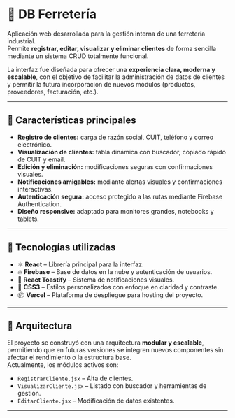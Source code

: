 # 🧰 DB Ferretería

Aplicación web desarrollada para la gestión interna de una ferretería industrial.  
Permite **registrar, editar, visualizar y eliminar clientes** de forma sencilla mediante un sistema CRUD totalmente funcional.  

La interfaz fue diseñada para ofrecer una **experiencia clara, moderna y escalable**, con el objetivo de facilitar la administración de datos de clientes y permitir la futura incorporación de nuevos módulos (productos, proveedores, facturación, etc.).

---

## 🚀 Características principales

- **Registro de clientes:** carga de razón social, CUIT, teléfono y correo electrónico.  
- **Visualización de clientes:** tabla dinámica con buscador, copiado rápido de CUIT y email.  
- **Edición y eliminación:** modificaciones seguras con confirmaciones visuales.  
- **Notificaciones amigables:** mediante alertas visuales y confirmaciones interactivas.  
- **Autenticación segura:** acceso protegido a las rutas mediante Firebase Authentication.  
- **Diseño responsive:** adaptado para monitores grandes, notebooks y tablets.  

---

## 🧩 Tecnologías utilizadas

- ⚛️ **React** – Librería principal para la interfaz.  
- 🔥 **Firebase** – Base de datos en la nube y autenticación de usuarios.  
- 🧾 **React Toastify** – Sistema de notificaciones visuales.  
- 🎨 **CSS3** – Estilos personalizados con enfoque en claridad y contraste.  
- 📦 **Vercel** – Plataforma de despliegue para hosting del proyecto.  

---

## 🧠 Arquitectura

El proyecto se construyó con una arquitectura **modular y escalable**, permitiendo que en futuras versiones se integren nuevos componentes sin afectar el rendimiento o la estructura base.  
Actualmente, los módulos activos son:

- `RegistrarCliente.jsx` – Alta de clientes.  
- `VisualizarCliente.jsx` – Listado con buscador y herramientas de gestión.  
- `EditarCliente.jsx` – Modificación de datos existentes.  

---
